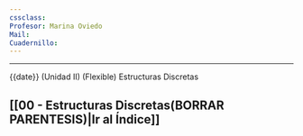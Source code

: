 ```yaml
---
cssclass: 
Profesor: Marina Oviedo
Mail:
Cuadernillo:
---
```

---
{{date}} (Unidad II) (Flexible) Estructuras Discretas
## [[00 - Estructuras Discretas(BORRAR PARENTESIS)|Ir al Índice]]